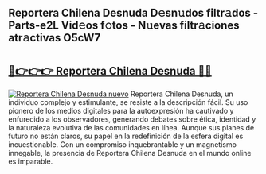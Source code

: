 ## Reportera Chilena Desnuda D𝚎sn𝚞dos filtr𝚊dos - Parts-e2L Vid𝚎os f𝚘tos - N𝚞evas filtr𝚊ciones atr𝚊ctivas O5cW7

# <h2><a href="http://mbcex1.tromn.icu/?c=Reportera+Chilena+Desnuda">🔗👉👉👉 Reportera Chilena Desnuda 🔗🔗</a></h2>

[![Reportera Chilena Desnuda nuevo](https://i.imgur.com/pEAQMta.gif)](http://mbcex1.tromn.icu/?c=Reportera+Chilena+Desnuda)
Reportera Chilena Desnuda, un individuo complejo y estimulante, se resiste a la descripción fácil. Su uso pionero de los medios digitales para la autoexpresión ha cautivado y enfurecido a los observadores, generando debates sobre ética, identidad y la naturaleza evolutiva de las comunidades en línea. Aunque sus planes de futuro no están claros, su papel en la redefinición de la esfera digital es incuestionable. Con un compromiso inquebrantable y un magnetismo innegable, la presencia de Reportera Chilena Desnuda en el mundo online es imparable.
